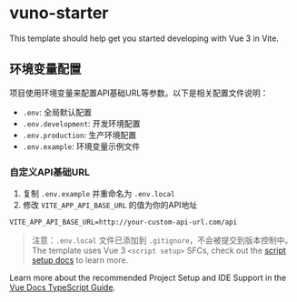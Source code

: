 # vuno-starter

This template should help get you started developing with Vue 3 in Vite.

## 环境变量配置

项目使用环境变量来配置API基础URL等参数。以下是相关配置文件说明：

- `.env`: 全局默认配置
- `.env.development`: 开发环境配置
- `.env.production`: 生产环境配置
- `.env.example`: 环境变量示例文件

### 自定义API基础URL

1. 复制 `.env.example` 并重命名为 `.env.local`
2. 修改 `VITE_APP_API_BASE_URL` 的值为你的API地址

```
VITE_APP_API_BASE_URL=http://your-custom-api-url.com/api
```

> 注意：`.env.local` 文件已添加到 `.gitignore`，不会被提交到版本控制中。 The template uses Vue 3 `<script setup>` SFCs, check out the [script setup docs](https://v3.vuejs.org/api/sfc-script-setup.html#sfc-script-setup) to learn more.

Learn more about the recommended Project Setup and IDE Support in the [Vue Docs TypeScript Guide](https://vuejs.org/guide/typescript/overview.html#project-setup).
